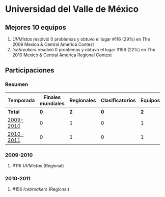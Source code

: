 ---
---

# Universidad del Valle de México

## Mejores 10 equipos

1. _UVMistas_ resolvió 0 problemas y obtuvo el lugar #116 (29%) en The 2009 Mexico & Central America Contest
1. _Icebreakers_ resolvió 0 problemas y obtuvo el lugar #156 (22%) en The 2010 Mexico & Central America Regional Contest

## Participaciones

### Resumen

| Temporada | Finales mundiales | Regionales | Clasificatorios | Equipos |
| --- | --- | --- | --- | --- |
| **Total** | **0** | **2** | **0** | **2** |
| [2009-2010](#2009-2010) | 0 | 1 | 0 | 1 |
| [2010-2011](#2010-2011) | 0 | 1 | 0 | 1 |

### 2009-2010

1. #116 _UVMistas_ (Regional)

### 2010-2011

1. #156 _Icebreakers_ (Regional)



